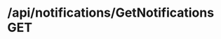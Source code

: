 #  /api/notifications/GetNotifications GET

<api-endpoint openapi-path="../../specifications/swagger.json" method="GET" endpoint="/api/notifications/GetNotifications"/>